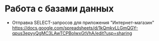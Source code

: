 # Работа с базами данных

- Отправка SELECT-запросов для приложения "Интернет-магазин" https://docs.google.com/spreadsheets/d/1kQmkvLLGmQGY-qpus3epyyQgMC3LAwTCPBolwxGtVhA/edit?usp=sharing
